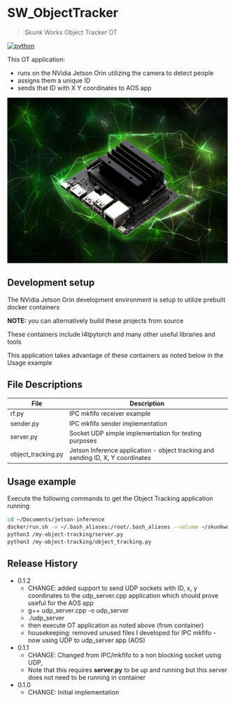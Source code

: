 # SW_ObjectTracker
> Skunk Works Object Tracker OT

[![python](https://img.shields.io/badge/Python-3.9-3776AB.svg?style=flat&logo=python&logoColor=white)](https://www.python.org)

This OT application:
* runs on the NVidia Jetson Orin utilizing the camera to detect people
* assigns them a unique ID
* sends that ID with X Y coordinates to AOS app

![](nano.jpg)

## Development setup

The NVidia Jetson Orin development environment is setup to utilize prebuilt docker containers

**NOTE:**  you can alternatively build these projects from source

These containers include l4tpytorch and many other useful libraries and tools

This application takes advantage of these containers as noted below in the Usage example

## File Descriptions

| File | Description |
| ----------- | ----------- |
| rf.py | IPC mkfifo receiver example | 
| sender.py | IPC mkfifo sender implementation | 
| server.py | Socket UDP simple implementation for testing purposes | 
| object_tracking.py | Jetson Inference application - object tracking and sending ID, X, Y coordinates | 



## Usage example

Execute the following commands to get the Object Tracking application running

```sh
cd ~/Documents/jetson-inference
docker/run.sh -v ~/.bash_aliases:/root/.bash_aliases --volume ~/skunkworks/:/my-object-tracking
python3 /my-object-tracking/server.py
python3 /my-object-tracking/object_tracking.py
```


## Release History

* 0.1.2
    * CHANGE: added support to send UDP sockets with ID, x, y coordinates to the udp_server.cpp application which should prove useful for the AOS app
    * g++ udp_server.cpp -o udp_server
    * ./udp_server
    * then execute OT application as noted above (from container)
    * housekeeping: removed unused files I developed for IPC mkfifo - now using UDP to udp_server app (AOS)
* 0.1.1
    * CHANGE: Changed from IPC/mkfifo to a non blocking socket using UDP, 
    * Note that this requires **server.py** to be up and running but this server does not need to be running in container
* 0.1.0
    * CHANGE: Initial implementation
